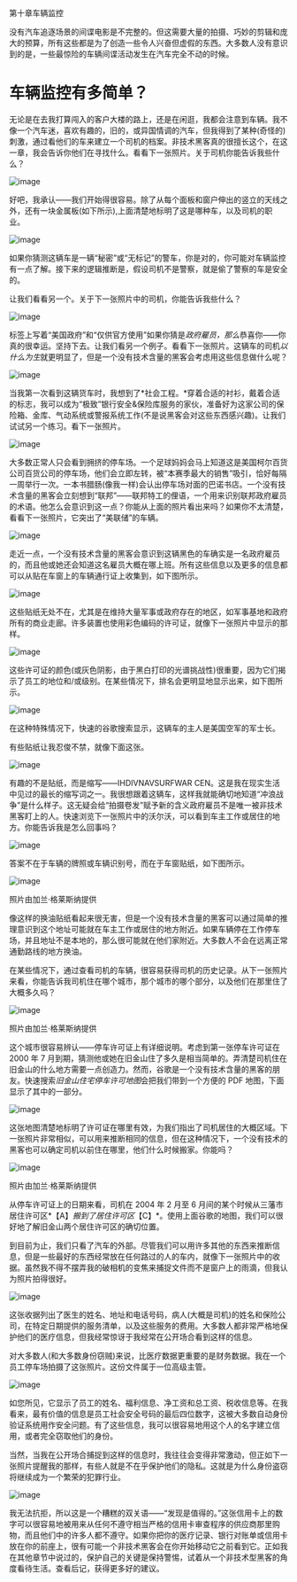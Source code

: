 第十章车辆监控

没有汽车追逐场景的间谍电影是不完整的。但这需要大量的拍摄、巧妙的剪辑和庞大的预算，所有这些都是为了创造一些令人兴奋但虚假的东西。大多数人没有意识到的是，一些最惊险的车辆间谍活动发生在汽车完全不动的时候。

# 车辆监控有多简单？

无论是在去我打算闯入的客户大楼的路上，还是在闲逛，我都会注意到车辆。我不像一个汽车迷，喜欢有趣的，旧的，或异国情调的汽车，但我得到了某种(奇怪的)刺激，通过看他们的车来建立一个司机的档案。非技术黑客真的很擅长这个，在这一章，我会告诉你他们在寻找什么。看看下一张照片。关于司机你能告诉我些什么？

![image](img/246-1.jpg)

好吧，我承认——我们开始得很容易。除了从每个面板和窗户伸出的竖立的天线之外，还有一块金属板(如下所示),上面清楚地标明了这是哪种车，以及司机的职业。

![image](img/246-2.jpg)

如果你猜测这辆车是一辆“秘密”或“无标记”的警车，你是对的，你可能对车辆监控有一点了解。接下来的逻辑推断是，假设司机不是警察，就是偷了警察的车是安全的。

让我们看看另一个。关于下一张照片中的司机，你能告诉我些什么？

![image](img/247-1.jpg)

标签上写着“美国政府”和“仅供官方使用”如果你猜是*政府雇员，那么*恭喜你——你真的很幸运。坚持下去。让我们看另一个例子。看看下一张照片。这辆车的司机*以什么为生*就更明显了，但是一个没有技术含量的黑客会考虑用这些信息做什么呢？

![image](img/248-1.jpg)

当我第一次看到这辆货车时，我想到了*社会工程。*穿着合适的衬衫，戴着合适的标志，我可以成为“极致”银行安全&保险库服务的家伙，准备好为这家公司的保险箱、金库、气动系统或警报系统工作(不是说黑客会对这些东西感兴趣)。让我们试试另一个练习。看下一张照片。

![image](img/248-2.jpg)

大多数正常人只会看到拥挤的停车场。一个足球妈妈会马上知道这是美国柯尔百货公司百货公司的停车场，他们会立即左转，被“本赛季最大的销售”吸引，恰好每隔一周举行一次。一本书腊肠(像我一样)会认出停车场对面的巴诺书店。一个没有技术含量的黑客会立刻想到“联邦”——联邦特工的俚语，一个用来识别联邦政府雇员的术语。他怎么会意识到这一点？你能从上面的照片看出来吗？如果你不太清楚，看看下一张照片，它突出了“美联储”的车辆。

![image](img/249-1.jpg)

走近一点，一个没有技术含量的黑客会意识到这辆黑色的车确实是一名政府雇员的，而且他或她还会知道这名雇员大概在哪上班。所有这些信息以及更多的信息都可以从贴在车窗上的车辆通行证上收集到，如下图所示。

![image](img/250-1.jpg)

这些贴纸无处不在，尤其是在维持大量军事或政府存在的地区，如军事基地和政府所有的商业走廊。许多装置也使用彩色编码的许可证，就像下一张照片中显示的那样。

![image](img/250-2.jpg)

这些许可证的颜色(或灰色阴影，由于黑白打印的光谱挑战性)很重要，因为它们揭示了员工的地位和/或级别。在某些情况下，排名会更明显地显示出来，如下图所示。

![image](img/251-1.jpg)

在这种特殊情况下，快速的谷歌搜索显示，这辆车的主人是美国空军的军士长。

有些贴纸让我忍俊不禁，就像下面这张。

![image](img/252-1.jpg)

有趣的不是贴纸，而是缩写——IHDIVNAVSURFWAR CEN。这是我在现实生活中见过的最长的缩写词之一。我很想跟着这辆车，这样我就能确切地知道“冲浪战争”是什么样子。这无疑会给“拍摄卷发”赋予新的含义政府雇员不是唯一被非技术黑客盯上的人。快速浏览下一张照片中的沃尔沃，可以看到车主工作或居住的地方。你能告诉我是怎么回事吗？

![image](img/252-2.jpg)

答案不在于车辆的牌照或车辆识别号，而在于车窗贴纸，如下图所示。

![image](img/253-1.jpg)

照片由加兰·格莱斯纳提供

像这样的换油贴纸看起来很无害，但是一个没有技术含量的黑客可以通过简单的推理意识到这个地址可能就在车主工作或居住的地方附近。如果车辆停在工作停车场，并且地址不是本地的，那么很可能就在他们家附近。大多数人不会在远离正常通勤路线的地方换油。

在某些情况下，通过查看司机的车辆，很容易获得司机的历史记录。从下一张照片来看，你能告诉我司机住在哪个城市，那个城市的哪个部分，以及他们在那里住了大概多久吗？

![image](img/254-1.jpg)

照片由加兰·格莱斯纳提供

这个城市很容易辨认——停车许可证上有详细说明。考虑到第一张停车许可证在 2000 年 7 月到期，猜测他或她在旧金山住了多久是相当简单的。弄清楚司机住在旧金山的什么地方需要一点创造力。然而，谷歌是一个没有技术含量的黑客的朋友。快速搜索*旧金山住宅停车许可地图*会把我们带到一个方便的 PDF 地图，下面显示了其中的一部分。

![image](img/254-2.jpg)

这张地图清楚地标明了许可证在哪里有效，为我们指出了司机居住的大概区域。下一张照片非常相似，可以用来推断相同的信息，但在这种情况下，一个没有技术的黑客也可以确定司机以前住在哪里，他们什么时候搬家。你能吗？

![image](img/255-1.jpg)

照片由加兰·格莱斯纳提供

从停车许可证上的日期来看，司机在 2004 年 2 月至 6 月间的某个时候从三藩市居住许可区*【A】*搬到了居住许可区*【C】*。使用上面谷歌的地图，我们可以很好地了解旧金山两个居住许可区的确切位置。

到目前为止，我们只看了汽车的外部。尽管我们可以用许多其他的东西来推断信息，但是一些最好的东西经常放在任何路过的人的车内，就像下一张照片中的收据。虽然我不得不摆弄我的破相机的变焦来捕捉文件而不是窗户上的雨滴，但我认为照片拍得很好。

![image](img/256-1.jpg)

这张收据列出了医生的姓名、地址和电话号码，病人(大概是司机)的姓名和保险公司，在特定日期提供的服务清单，以及这些服务的费用。大多数人都非常严格地保护他们的医疗信息，但我经常惊讶于我经常在公开场合看到这样的信息。

对大多数人(和大多数身份窃贼)来说，比医疗数据更重要的是财务数据。我在一个员工停车场拍摄了这张照片。这份文件属于一位高级主管。

![image](img/256-2.jpg)

如您所见，它显示了员工的姓名、福利信息、净工资和总工资、税收信息等。在我看来，最有价值的信息是员工社会安全号码的最后四位数字，这被大多数自动身份验证系统用作安全问题。有了这些信息，我可以很容易地用这个人的名字建立信用，或者完全窃取他们的身份。

当然，当我在公开场合捕捉到这样的信息时，我往往会变得非常激动，但正如下一张照片提醒我的那样，有些人就是不在乎保护他们的隐私。这就是为什么身份盗窃将继续成为一个繁荣的犯罪行业。

![image](img/257-1.jpg)

我无法抗拒，所以这是一个糟糕的双关语——“发现是值得的。”这张信用卡上的数字可以很容易地被用来从任何不遵守相当严格的信用卡审查程序的供应商那里购物，而且他们中的许多人都不遵守。如果你把你的医疗记录、银行对账单或信用卡放在你的前座上，很有可能一个非技术黑客会在你开始移动它之前看到它。正如我在其他章节中说过的，保护自己的关键是保持警惕，试着从一个非技术型黑客的角度看待生活。查看后记，获得更多好的建议。